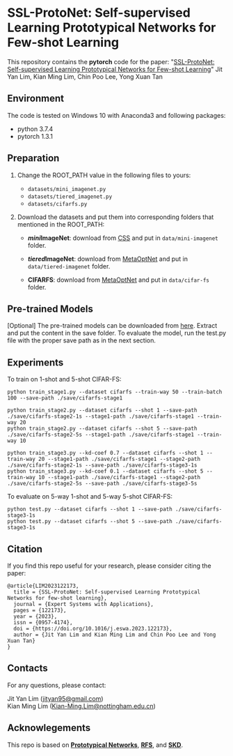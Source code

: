 # SSL-ProtoNet: Self-supervised Learning Prototypical Networks for Few-shot Learning

This repository contains the **pytorch** code for the paper: "[SSL-ProtoNet: Self-supervised Learning Prototypical Networks for Few-shot Learning](https://doi.org/10.1016/j.eswa.2023.122173)" Jit Yan Lim, Kian Ming Lim, Chin Poo Lee, Yong Xuan Tan

## Environment
The code is tested on Windows 10 with Anaconda3 and following packages:
- python 3.7.4
- pytorch 1.3.1

## Preparation
1. Change the ROOT_PATH value in the following files to yours:
    - `datasets/mini_imagenet.py`
    - `datasets/tiered_imagenet.py`
    - `datasets/cifarfs.py`

2. Download the datasets and put them into corresponding folders that mentioned in the ROOT_PATH:<br/>
    - ***mini*ImageNet**: download from [CSS](https://github.com/anyuexuan/CSS) and put in `data/mini-imagenet` folder.

    - ***tiered*ImageNet**: download from [MetaOptNet](https://github.com/kjunelee/MetaOptNet) and put in `data/tiered-imagenet` folder.

    - **CIFARFS**: download from [MetaOptNet](https://github.com/kjunelee/MetaOptNet) and put in `data/cifar-fs` folder.


## Pre-trained Models
[Optional] The pre-trained models can be downloaded from [here](https://drive.google.com/file/d/14IOHnVfVACpkhjj1o3ZjwG7YD4p6ULLM/view?usp=sharing). Extract and put the content in the save folder. To evaluate the model, run the test.py file with the proper save path as in the next section.


## Experiments
To train on 1-shot and 5-shot CIFAR-FS:<br/>
```
python train_stage1.py --dataset cifarfs --train-way 50 --train-batch 100 --save-path ./save/cifarfs-stage1

python train_stage2.py --dataset cifarfs --shot 1 --save-path ./save/cifarfs-stage2-1s --stage1-path ./save/cifarfs-stage1 --train-way 20
python train_stage2.py --dataset cifarfs --shot 5 --save-path ./save/cifarfs-stage2-5s --stage1-path ./save/cifarfs-stage1 --train-way 10

python train_stage3.py --kd-coef 0.7 --dataset cifarfs --shot 1 --train-way 20 --stage1-path ./save/cifarfs-stage1 --stage2-path ./save/cifarfs-stage2-1s --save-path ./save/cifarfs-stage3-1s
python train_stage3.py --kd-coef 0.1 --dataset cifarfs --shot 5 --train-way 10 --stage1-path ./save/cifarfs-stage1 --stage2-path ./save/cifarfs-stage2-5s --save-path ./save/cifarfs-stage3-5s
```
To evaluate on 5-way 1-shot and 5-way 5-shot CIFAR-FS:<br/>
```
python test.py --dataset cifarfs --shot 1 --save-path ./save/cifarfs-stage3-1s
python test.py --dataset cifarfs --shot 5 --save-path ./save/cifarfs-stage3-1s
```


## Citation
If you find this repo useful for your research, please consider citing the paper:
```
@article{LIM2023122173,
  title = {SSL-ProtoNet: Self-supervised Learning Prototypical Networks for few-shot learning},
  journal = {Expert Systems with Applications},
  pages = {122173},
  year = {2023},
  issn = {0957-4174},
  doi = {https://doi.org/10.1016/j.eswa.2023.122173},
  author = {Jit Yan Lim and Kian Ming Lim and Chin Poo Lee and Yong Xuan Tan}
}
```

## Contacts
For any questions, please contact: <br/>

Jit Yan Lim (jityan95@gmail.com) <br/>
Kian Ming Lim (Kian-Ming.Lim@nottingham.edu.cn)

## Acknowlegements
This repo is based on **[Prototypical Networks](https://github.com/yinboc/prototypical-network-pytorch)**, **[RFS](https://github.com/WangYueFt/rfs)**, and **[SKD](https://github.com/brjathu/SKD)**.
